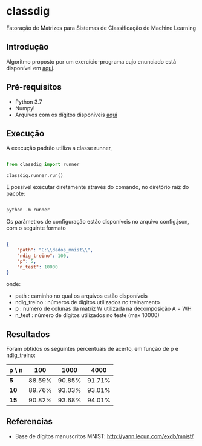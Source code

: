 # classdig
Fatoração de Matrizes para Sistemas de Classificação de Machine Learning

## Introdução

Algoritmo proposto por um exercício-programa cujo enunciado está disponível em [aqui](https://www.ime.usp.br/~map3121/2019/map3121/programas/EP1-MachineLearning_v2.pdf).


## Pré-requisitos

- Python 3.7
- Numpy!
- Arquivos com os dígitos disponíveis [aqui](https://www.ime.usp.br/~pedrosp/dados_mnist.zip)

## Execução

A execução padrão utiliza a classe runner,

```python

from classdig import runner

classdig.runner.run()

```

É possível executar diretamente através do comando, no diretório raiz do pacote:

```python

python -m runner

```

Os parâmetros de configuração estão disponíveis no arquivo config.json, com o seguinte formato

```json

{
    "path": "C:\\dados_mnist\\",
    "ndig_treino": 100,
    "p": 5,
    "n_test": 10000
}

```

onde: 

- path : caminho no qual os arquivos estão disponíveis
- ndig_treino : números de dígitos utilizados no treinamento
- p : número de colunas da matriz W utilizada na decomposição A = WH
- n_test : número de dígitos utilizados no teste (max 10000)

## Resultados

Foram obtidos os seguintes percentuais de acerto, em função de p e ndig_treino:




| p \ n   | 100         | 1000   | 4000   |
|----|-------------|--------|--------|
| **5**  | 88.59%      | 90.85% | 91.71% |
| **10** | 89.76%      | 93.03% | 93.01% |
| **15** | 90.82%      | 93.68% | 94.01% |

## Referencias

- Base de dígitos manuscritos MNIST: http://yann.lecun.com/exdb/mnist/